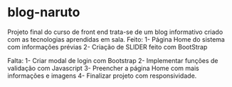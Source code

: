 # blog-naruto
Projeto final do curso de front end trata-se de um blog informativo criado com as tecnologias aprendidas em sala. 
Feito:
1- Página Home do sistema com informações prévias
2- Criação de SLIDER feito com BootStrap

Falta:
1- Criar modal de login com Bootstrap
2- Implementar funções de validação com Javascript
3- Preencher a página Home com mais informações e imagens
4- Finalizar projeto com responsividade.
